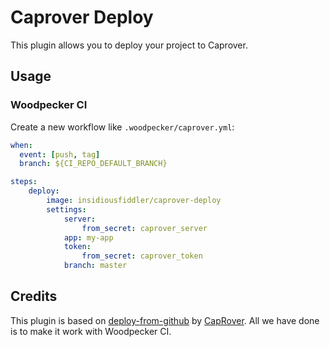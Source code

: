 # Caprover Deploy

This plugin allows you to deploy your project to Caprover.

## Usage

### Woodpecker CI

Create a new workflow like `.woodpecker/caprover.yml`:

```yaml
when:
  event: [push, tag]
  branch: ${CI_REPO_DEFAULT_BRANCH}

steps:
    deploy:
        image: insidiousfiddler/caprover-deploy
        settings:
            server:
                from_secret: caprover_server
            app: my-app
            token:
                from_secret: caprover_token
            branch: master
```

## Credits

This plugin is based on [deploy-from-github](https://github.com/caprover/deploy-from-github) by [CapRover](https://caprover.com/). All we have done is to make it work with Woodpecker CI.
